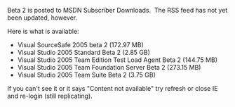 
Beta 2 is posted to MSDN Subscriber Downloads.  The RSS feed has not yet been updated, however.

Here is what is available:

- Visual SourceSafe 2005 beta 2 (172.97 MB)
- Visual Studio 2005 Standard Beta 2 (2.85 GB)
- Visual Studio 2005 Team Edition Test Load Agent Beta 2 (144.75 MB)
- Visual Studio 2005 Team Foundation Server Beta 2 (273.15 MB)
- Visual Studio 2005 Team Suite Beta 2 (3.75 GB)

If you can't see it or it says "Content not available" try refresh or close IE and re-login (still replicating).
